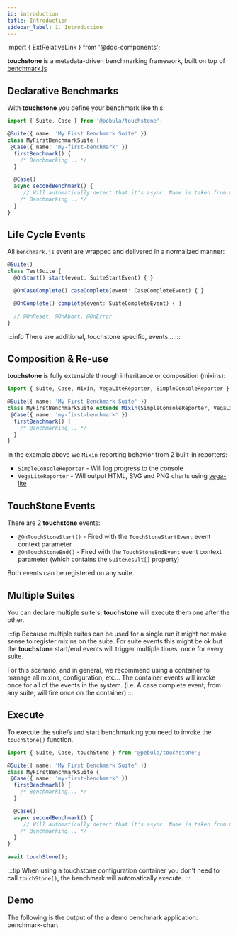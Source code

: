 ```yaml
---
id: introduction
title: Introduction
sidebar_label: 1. Introduction
---
```

import { ExtRelativeLink } from '@doc-components';

**touchstone** is a metadata-driven benchmarking framework, built on top of [benchmark.js](https://benchmarkjs.com/)

## Declarative Benchmarks

With **touchstone** you define your benchmark like this:

```typescript
import { Suite, Case } from '@pebula/touchstone';

@Suite({ name: 'My First Benchmark Suite' })
class MyFirstBenchmarkSuite {
 @Case({ name: 'my-first-benchmark' })
  firstBenchmark() {
    /* Benchmarking... */
  }

  @Case()
  async secondBenchmark() {
     // Will automatically detect that it's async. Name is taken from method name.
    /* Benchmarking... */
  }
}
```

## Life Cycle Events

All `benchmark.js` event are wrapped and delivered in a normalized manner:

```typescript
@Suite()
class TestSuite {
  @OnStart() start(event: SuiteStartEvent) { }

  @OnCaseComplete() caseComplete(event: CaseCompleteEvent) { }

  @OnComplete() complete(event: SuiteCompleteEvent) { }

  // @OnReset, @OnAbort, @OnError
}
```

:::info
There are additional, touchstone specific, events...
:::

## Composition & Re-use

**touchstone** is fully extensible through inheritance or composition (mixins):

```typescript
import { Suite, Case, Mixin, VegaLiteReporter, SimpleConsoleReporter } from '@pebula/touchstone';

@Suite({ name: 'My First Benchmark Suite' })
class MyFirstBenchmarkSuite extends Mixin(SimpleConsoleReporter, VegaLiteReporter) {
 @Case({ name: 'my-first-benchmark' })
  firstBenchmark() {
    /* Benchmarking... */
  }
}
```

In the example above we `Mixin` reporting behavior from 2 built-in reporters:

- `SimpleConsoleReporter` - Will log progress to the console
- `VegaLiteReporter` - Will output HTML, SVG and PNG charts using [vega-lite](https://vega.github.io/vega-lite/)

## TouchStone Events

There are 2 **touchstone** events:

- `@OnTouchStoneStart()` - Fired with the `TouchStoneStartEvent` event context parameter
- `@OnTouchStoneEnd()` - Fired with the `TouchStoneEndEvent` event context parameter (which contains the `SuiteResult[]` property)

Both events can be registered on any suite.

## Multiple Suites

You can declare multiple suite's, **touchstone** will execute them one after the other.

:::tip
Because multiple suites can be used for a single run it might not make sense to register mixins on the suite.
For suite events this might be ok but the **touchstone** start/end events will trigger multiple times, once for every suite.

For this scenario, and in general, we recommend using a container to manage all mixins, configuration, etc...
The container events will invoke once for all of the events in the system. (i.e. A case complete event, from any suite, will fire once on the container)
:::

## Execute

To execute the suite/s and start benchmarking you need to invoke the `touchStone()` function.

```typescript
import { Suite, Case, touchStone } from '@pebula/touchstone';

@Suite({ name: 'My First Benchmark Suite' })
class MyFirstBenchmarkSuite {
 @Case({ name: 'my-first-benchmark' })
  firstBenchmark() {
    /* Benchmarking... */
  }

  @Case()
  async secondBenchmark() {
     // Will automatically detect that it's async. Name is taken from method name.
    /* Benchmarking... */
  }
}

await touchStone();
```

:::tip
When using a touchstone configuration container you don't need to call `touchStone()`, the benchmark
will automatically execute.
:::

## Demo

The following is the output of the a demo benchmark application: <ExtRelativeLink to="benchmarks/benchmark-chart.html">benchmark-chart</ExtRelativeLink>


